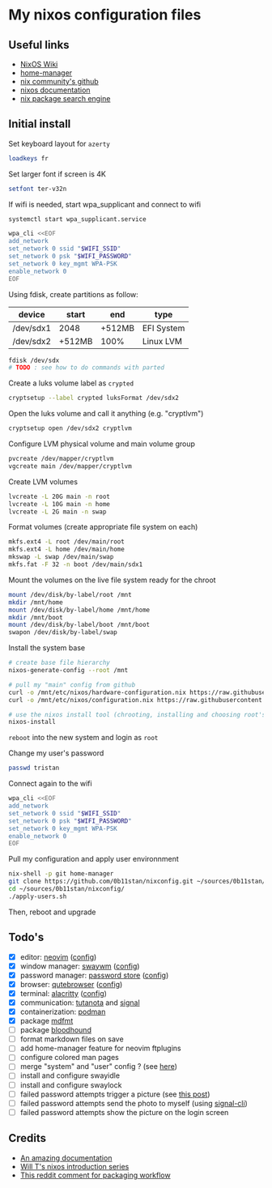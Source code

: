 # My nixos configuration files

## Useful links

* [NixOS Wiki](https://nixos.wiki/wiki/Main_Page)
* [home-manager](https://github.com/nix-community/home-manager)
* [nix community's github](https://github.com/nix-community)
* [nixos documentation](https://nixos.org/learn.html)
* [nix package search engine](https://search.nixos.org/packages)

## Initial install

Set keyboard layout for `azerty`

```bash
loadkeys fr
```

Set larger font if screen is 4K

```bash
setfont ter-v32n
```

If wifi is needed, start wpa_supplicant and connect to wifi

```bash
systemctl start wpa_supplicant.service

wpa_cli <<EOF
add_network
set_network 0 ssid "$WIFI_SSID"
set_network 0 psk "$WIFI_PASSWORD"
set_network 0 key_mgmt WPA-PSK
enable_network 0
EOF
```

Using fdisk, create partitions as follow:

| device    | start  | end    | type       |
|-----------|--------|--------|------------|
| /dev/sdx1 | 2048   | +512MB | EFI System |
| /dev/sdx2 | +512MB | 100%   | Linux LVM  |

```bash
fdisk /dev/sdx
# TODO : see how to do commands with parted
```

Create a luks volume label as `crypted`

```bash
cryptsetup --label crypted luksFormat /dev/sdx2
```

Open the luks volume and call it anything (e.g. "cryptlvm")

```bash
cryptsetup open /dev/sdx2 cryptlvm
```

Configure LVM physical volume and main volume group

```bash
pvcreate /dev/mapper/cryptlvm
vgcreate main /dev/mapper/cryptlvm
```

Create LVM volumes

```bash
lvcreate -L 20G main -n root
lvcreate -L 10G main -n home
lvcreate -L 2G main -n swap
```

Format volumes (create appropriate file system on each)

```bash
mkfs.ext4 -L root /dev/main/root
mkfs.ext4 -L home /dev/main/home
mkswap -L swap /dev/main/swap
mkfs.fat -F 32 -n boot /dev/main/sdx1
```

Mount the volumes on the live file system ready for the chroot

```bash
mount /dev/disk/by-label/root /mnt
mkdir /mnt/home
mount /dev/disk/by-label/home /mnt/home
mkdir /mnt/boot
mount /dev/disk/by-label/boot /mnt/boot
swapon /dev/disk/by-label/swap
```

Install the system base

```bash
# create base file hierarchy
nixos-generate-config --root /mnt

# pull my "main" config from github
curl -o /mnt/etc/nixos/hardware-configuration.nix https://raw.githubusercontent.com/0b11stan/nixconfig/main/system/hardware-configuration.nix
curl -o /mnt/etc/nixos/configuration.nix https://raw.githubusercontent.com/0b11stan/nixconfig/main/system/hardware-configuration.nix

# use the nixos install tool (chrooting, installing and choosing root's password)
nixos-install
```

`reboot` into the new system and login as `root`

Change my user's password

```bash
passwd tristan
```

Connect again to the wifi

```bash
wpa_cli <<EOF
add_network
set_network 0 ssid "$WIFI_SSID"
set_network 0 psk "$WIFI_PASSWORD"
set_network 0 key_mgmt WPA-PSK
enable_network 0
EOF
```

Pull my configuration and apply user environnment

```bash
nix-shell -p git home-manager
git clone https://github.com/0b11stan/nixconfig.git ~/sources/0b11stan/nixconfig/
cd ~/sources/0b11stan/nixconfig/
./apply-users.sh
```

Then, reboot and upgrade 

## Todo's

* [x] editor: [neovim](http://neovim.io/) ([config](https://github.com/0b11stan/nixconfig/blob/main/users/tristan/cli/neovim.nix))
* [x] window manager: [swaywm](https://nixos.wiki/wiki/Sway) ([config](https://github.com/0b11stan/nixconfig/blob/main/users/tristan/gui/sway.nix))
* [x] password manager: [password store](https://www.passwordstore.org/) ([config](https://github.com/0b11stan/nixconfig/blob/main/users/tristan/cli/secrets.nix))
* [x] browser: [qutebrowser](https://www.qutebrowser.org) ([config](https://github.com/0b11stan/nixconfig/blob/main/users/tristan/gui/qutebrowser.nix))
* [x] terminal: [alacritty](https://github.com/alacritty/alacritty) ([config](https://github.com/0b11stan/nixconfig/blob/main/users/tristan/gui/alacritty.nix))
* [x] communication: [tutanota](https://tutanota.com/) and [signal](https://www.signal.org/)
* [x] containerization: [podman](https://podman.io/)
* [x] package [mdfmt](https://github.com/moorereason/mdfmt)
* [ ] package [bloodhound](https://bloodhound.readthedocs.io/en/latest/installation/linux.html)
* [ ] format markdown files on save
* [ ] add home-manager feature for neovim ftplugins
* [ ] configure colored man pages
* [ ] merge "system" and "user" config ? (see [here](https://nix-community.github.io/home-manager/index.html#sec-install-nixos-module))
* [ ] install and configure swayidle
* [ ] install and configure swaylock
* [ ] failed password attempts trigger a picture (see [this post](https://askubuntu.com/questions/253189/can-i-make-the-webcam-take-a-picture-when-an-incorrect-password-is-entered))
* [ ] failed password attempts send the photo to myself (using [signal-cli](https://github.com/AsamK/signal-cli))
* [ ] failed password attempts show the picture on the login screen

## Credits

* [An amazing documentation](https://nixos.org/guides/nix-pills/index.html)
* [Will T's nixos introduction series](https://www.youtube.com/watch?v=QKoQ1gKJY5A&list=PL-saUBvIJzOkjAw_vOac75v-x6EzNzZq-)
* [This reddit comment for packaging workflow](https://www.reddit.com/r/NixOS/comments/drdq0j/comment/f6huuv9/)
